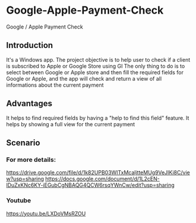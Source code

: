 # Google-Apple-Payment-Check
Google / Apple Payment Check 

## Introduction
It's a Windows app.
The project objective is to help user to check if a client is subscribed to Apple or Google Store using GI 
The only thing to do is to select between Google or Apple store and then fill the required fields for Google or Apple, and the app will check and return a view of all informations about the current payment

## Advantages
It helps to find required fields by having a "help to find this field" feature.
It helps by showing a full view for the current payment

## Scenario
### For more details:
https://drive.google.com/file/d/1k82UPB03WITxMcaljtteMUg9VeJIKi8C/view?usp=sharing
https://docs.google.com/document/d/1L2cEN-lDuZxKNc6KY-iEGubCgNBAQG4QCW6rsqYWnCw/edit?usp=sharing

### Youtube
https://youtu.be/LXDoVMsRZOU
